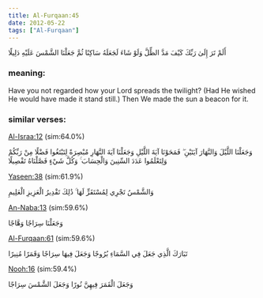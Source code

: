 ```yaml
---
title: Al-Furqaan:45
date: 2012-05-22
tags: ["Al-Furqaan"]
---
```

أَلَمْ تَرَ إِلَىٰ رَبِّكَ كَيْفَ مَدَّ الظِّلَّ وَلَوْ شَاءَ لَجَعَلَهُ سَاكِنًا ثُمَّ جَعَلْنَا الشَّمْسَ عَلَيْهِ دَلِيلًا
### meaning: 
Have you not regarded how your Lord spreads the twilight? (Had He wished He would have made it stand still.) Then We made the sun a beacon for it.
### similar verses: 

[Al-Israa:12](/17/12) (sim:64.0%)

وَجَعَلْنَا اللَّيْلَ وَالنَّهَارَ آيَتَيْنِ ۖ فَمَحَوْنَا آيَةَ اللَّيْلِ وَجَعَلْنَا آيَةَ النَّهَارِ مُبْصِرَةً لِتَبْتَغُوا فَضْلًا مِنْ رَبِّكُمْ وَلِتَعْلَمُوا عَدَدَ السِّنِينَ وَالْحِسَابَ ۚ وَكُلَّ شَيْءٍ فَصَّلْنَاهُ تَفْصِيلًا

[Yaseen:38](/36/38) (sim:61.9%)

وَالشَّمْسُ تَجْرِي لِمُسْتَقَرٍّ لَهَا ۚ ذَٰلِكَ تَقْدِيرُ الْعَزِيزِ الْعَلِيمِ

[An-Naba:13](/78/13) (sim:59.6%)

وَجَعَلْنَا سِرَاجًا وَهَّاجًا

[Al-Furqaan:61](/25/61) (sim:59.6%)

تَبَارَكَ الَّذِي جَعَلَ فِي السَّمَاءِ بُرُوجًا وَجَعَلَ فِيهَا سِرَاجًا وَقَمَرًا مُنِيرًا

[Nooh:16](/71/16) (sim:59.4%)

وَجَعَلَ الْقَمَرَ فِيهِنَّ نُورًا وَجَعَلَ الشَّمْسَ سِرَاجًا
